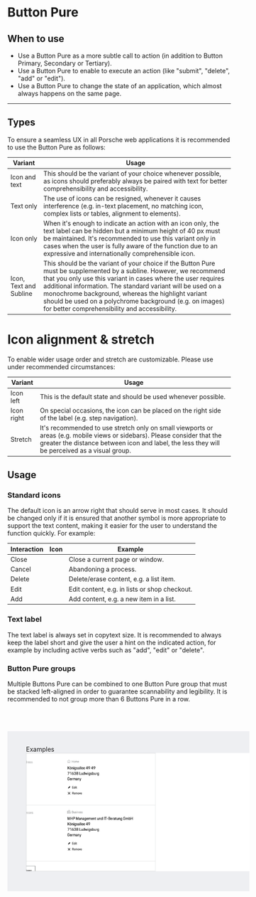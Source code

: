 # Button Pure

<TableOfContents></TableOfContents>

## When to use

- Use a Button Pure as a more subtle call to action (in addition to Button Primary, Secondary or Tertiary).
- Use a Button Pure to enable to execute an action (like "submit", "delete", "add" or "edit").
- Use a Button Pure to change the state of an application, which almost always happens on the same page.

---

## Types

To ensure a seamless UX in all Porsche web applications it is recommended to use the Button Pure as follows:

| Variant                | Usage                                                                                                                                                                                                                                                                                                                                                                                                                |
| ---------------------- | -------------------------------------------------------------------------------------------------------------------------------------------------------------------------------------------------------------------------------------------------------------------------------------------------------------------------------------------------------------------------------------------------------------------- |
| Icon and text          | This should be the variant of your choice whenever possible, as icons should preferably always be paired with text for better comprehensibility and accessibility.                                                                                                                                                                                                                                                   |
| Text only              | The use of icons can be resigned, whenever it causes interference (e.g. in-text placement, no matching icon, complex lists or tables, alignment to elements).                                                                                                                                                                                                                                                        |
| Icon only              | When it's enough to indicate an action with an icon only, the text label can be hidden but a minimum height of 40 px must be maintained. It's recommended to use this variant only in cases when the user is fully aware of the function due to an expressive and internationally comprehensible icon.                                                                                                               |
| Icon, Text and Subline | This should be the variant of your choice if the Button Pure must be supplemented by a subline. However, we recommend that you only use this variant in cases where the user requires additional information. The standard variant will be used on a monochrome background, whereas the highlight variant should be used on a polychrome background (e.g. on images) for better comprehensibility and accessibility. |

# Icon alignment & stretch

To enable wider usage order and stretch are customizable. Please use under recommended circumstances:

| Variant    | Usage                                                                                                                                                                                                                      |
| ---------- | -------------------------------------------------------------------------------------------------------------------------------------------------------------------------------------------------------------------------- |
| Icon left  | This is the default state and should be used whenever possible.                                                                                                                                                            |
| Icon right | On special occasions, the icon can be placed on the right side of the label (e.g. step navigation).                                                                                                                        |
| Stretch    | It's recommended to use stretch only on small viewports or areas (e.g. mobile views or sidebars). Please consider that the greater the distance between icon and label, the less they will be perceived as a visual group. |

## Usage

### Standard icons

The default icon is an arrow right that should serve in most cases. It should be changed only if it is ensured that
another symbol is more appropriate to support the text content, making it easier for the user to understand the function
quickly. For example:

| Interaction | Icon                                                            | Example                                       |
| ----------- | --------------------------------------------------------------- | --------------------------------------------- |
| Close       | <p-icon name="close" aria="{'aria-label': 'Close'}"></p-icon>   | Close a current page or window.               |
| Cancel      | <p-icon name="close" aria="{'aria-label': 'Close'}"></p-icon>   | Abandoning a process.                         |
| Delete      | <p-icon name="delete" aria="{'aria-label': 'Delete'}"></p-icon> | Delete/erase content, e.g. a list item.       |
| Edit        | <p-icon name="edit" aria="{'aria-label': 'Edit'}"></p-icon>     | Edit content, e.g. in lists or shop checkout. |
| Add         | <p-icon name="add" aria="{'aria-label': 'Add'}"></p-icon>       | Add content, e.g. a new item in a list.       |

### Text label

The text label is always set in copytext size. It is recommended to always keep the label short and give the user a hint
on the indicated action, for example by including active verbs such as "add", "edit" or "delete".

### Button Pure groups

Multiple Buttons Pure can be combined to one Button Pure group that must be stacked left-aligned in order to guarantee
scannability and legibility. It is recommended to not group more than 6 Buttons Pure in a row.

<div style="background:#EEEFF2; width:100%; margin-top: 64px; padding-top: 32px; padding-left: 42px; padding-bottom: 42px;">
    <p-heading variant="heading-3" tag="h3" style="margin-bottom: 24px;">Examples</p-heading>
    <img src="./assets/button-pure.png" alt=""/>
</div>
